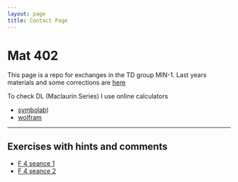 ```yaml
---
layout: page
title: Contact Page
---
```


# Mat 402

This page is a repo for exchanges 
in the TD group MIN-1. Last years
materials and some corrections are
[here](https://webusers.imj-prg.fr/~helene.eynard-bontemps/enseignement.html)


To check DL (Maclaurin Series) I use online calculators

- [symbolab](https://www.symbolab.com/solver/taylor-series-calculator))
- [wolfram](https://www.wolframalpha.com/input/?i=taylor+series+1%2F%281-x%29++%2B++ln%281-x%29+at+x%3D0)

---

## Exercises with hints and comments

- [F 4 seance 1](corr_4.1.pdf)
- [F 4 seance 2](corr_4.2.pdf)
